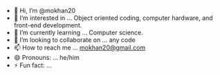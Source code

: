 - 👋 Hi, I’m @mokhan20
- 👀 I’m interested in ... Object oriented coding, computer hardware, and front-end development. 
- 🌱 I’m currently learning ... Computer science. 
- 💞️ I’m looking to collaborate on ... any code 
- 📫 How to reach me ... mokhan20@gmail.com
- 😄 Pronouns: ... he/him
- ⚡ Fun fact: ...

<!---
mokhan20/mokhan20 is a ✨ special ✨ repository because its `README.md` (this file) appears on your GitHub profile.
You can click the Preview link to take a look at your changes.
--->
